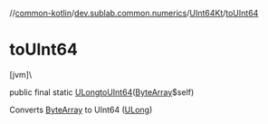 //[common-kotlin](../../../index.md)/[dev.sublab.common.numerics](../index.md)/[UInt64Kt](index.md)/[toUInt64](to-u-int64.md)

# toUInt64

[jvm]\

public final static [ULong](https://kotlinlang.org/api/latest/jvm/stdlib/kotlin/-u-long/index.html)[toUInt64](to-u-int64.md)([ByteArray](https://kotlinlang.org/api/latest/jvm/stdlib/kotlin/-byte-array/index.html)$self)

Converts [ByteArray](https://kotlinlang.org/api/latest/jvm/stdlib/kotlin/-byte-array/index.html) to UInt64 ([ULong](https://kotlinlang.org/api/latest/jvm/stdlib/kotlin/-u-long/index.html))
